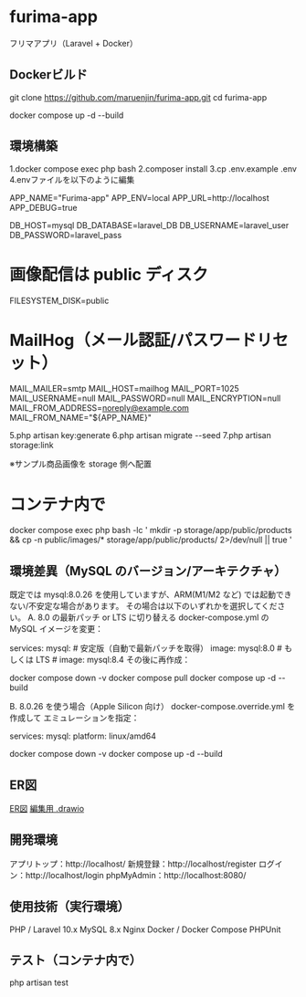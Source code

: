 # furima-app

フリマアプリ（Laravel + Docker）

## Dockerビルド
git clone https://github.com/maruenjin/furima-app.git
cd furima-app

docker compose up -d --build

## 環境構築

1.docker compose exec php bash
2.composer install
3.cp .env.example .env
4.envファイルを以下のように編集

APP_NAME="Furima-app"
APP_ENV=local
APP_URL=http://localhost
APP_DEBUG=true

DB_HOST=mysql
DB_DATABASE=laravel_DB
DB_USERNAME=laravel_user
DB_PASSWORD=laravel_pass

# 画像配信は public ディスク
FILESYSTEM_DISK=public

# MailHog（メール認証/パスワードリセット）
MAIL_MAILER=smtp
MAIL_HOST=mailhog
MAIL_PORT=1025
MAIL_USERNAME=null
MAIL_PASSWORD=null
MAIL_ENCRYPTION=null
MAIL_FROM_ADDRESS=noreply@example.com
MAIL_FROM_NAME="${APP_NAME}"

5.php artisan key:generate
6.php artisan migrate --seed
7.php artisan storage:link

※サンプル商品画像を storage 側へ配置
# コンテナ内で
docker compose exec php bash -lc '
mkdir -p storage/app/public/products &&
cp -n public/images/* storage/app/public/products/ 2>/dev/null || true
'

## 環境差異（MySQL のバージョン/アーキテクチャ）

既定では mysql:8.0.26 を使用していますが、ARM(M1/M2 など) では起動できない/不安定な場合があります。
その場合は以下のいずれかを選択してください。
A. 8.0 の最新パッチ or LTS に切り替える
docker-compose.yml の MySQL イメージを変更：

services:
  mysql:
    # 安定版（自動で最新パッチを取得）
    image: mysql:8.0
    # もしくは LTS
    # image: mysql:8.4
その後に再作成：

docker compose down -v
docker compose pull
docker compose up -d --build

B. 8.0.26 を使う場合（Apple Silicon 向け）
docker-compose.override.yml を作成して エミュレーションを指定：

services:
  mysql:
    platform: linux/amd64

 docker compose down -v
docker compose up -d --build   

## ER図
[ER図](docs/er/furima_er.png)
[編集用 .drawio](docs/er/furima_er.drawio)


## 開発環境

アプリトップ：http://localhost/
新規登録：http://localhost/register
ログイン：http://localhost/login
phpMyAdmin：http://localhost:8080/

## 使用技術（実行環境）

PHP / Laravel 10.x
MySQL 8.x
Nginx
Docker / Docker Compose
PHPUnit

## テスト（コンテナ内で）
php artisan test